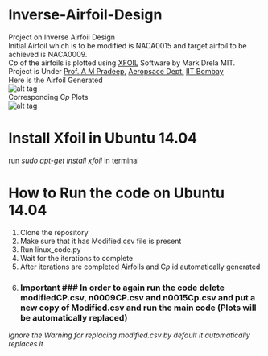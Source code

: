 # Inverse-Airfoil-Design  
Project on Inverse Airfoil Design  
Initial Airfoil which is to be modified is NACA0015 and target airfoil to be achieved is NACA0009.   
C*p* of the airfoils is plotted using [XFOIL](http://web.mit.edu/drela/Public/web/xfoil/) Software by Mark Drela MIT.  
Project is Under [Prof. A M Pradeep](https://www.aero.iitb.ac.in/~ampradeep/), [Aeropsace Dept.](https://www.aero.iitb.ac.in/home/) [IIT Bombay](http://www.iitb.ac.in/)  
Here is the Airfoil Generated  
![alt tag](https://raw.githubusercontent.com/utkarsh17091996/Inverse-Airfoil-Design/master/result.png)  
Corresponding C*p* Plots  
![alt tag](https://raw.githubusercontent.com/utkarsh17091996/Inverse-Airfoil-Design/master/cpresult.png)  
  
# Install Xfoil in Ubuntu 14.04 #  

run *sudo apt-get install xfoil* in terminal   

# How to Run the code on Ubuntu 14.04 #  

1) Clone the repository  
2) Make sure that it has Modified.csv file is present  
3) Run linux_code.py  
4) Wait for the iterations  to complete  
5) After iterations are completed Airfoils and C*p* id automatically generated  
6) ### Important ### In order to again run the code delete modifiedCP.csv, n0009CP.csv and n0015Cp.csv and put a new copy of Modified.csv and run the main code (Plots will be automatically replaced)  

*Ignore the Warning for replacing modified.csv by default it automatically replaces it*
